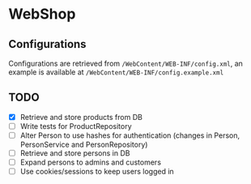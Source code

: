 # WebShop
## Configurations
Configurations are retrieved from `/WebContent/WEB-INF/config.xml`, an example is available at `/WebContent/WEB-INF/config.example.xml`

## TODO
- [x] Retrieve and store products from DB
- [ ] Write tests for ProductRepository
- [ ] Alter Person to use hashes for authentication (changes in Person, PersonService and PersonRepository)
- [ ] Retrieve and store persons in DB
- [ ] Expand persons to admins and customers
- [ ] Use cookies/sessions to keep users logged in
